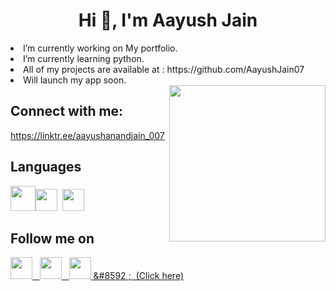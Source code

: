 <h1 align="center">Hi 👋, I'm Aayush Jain</h1>

<li>I’m currently working on My portfolio.</li>
<li>I’m currently learning python.</li>
<li> All of my projects are available at : https://github.com/AayushJain07</li>
<li>Will launch my app soon.</li>
<img src="https://r7q6w9z6.rocketcdn.me/career/wp-content/uploads/2020/03/hello.gif" height="250" align="right">

## Connect with me:
https://linktr.ee/aayushanandjain_007

## Languages
<img src="https://p92.com/binaries/content/gallery/p92website/technologies/htmlcssjs-details.png" height="40"><img src="https://upload.wikimedia.org/wikipedia/commons/thumb/9/9a/Visual_Studio_Code_1.35_icon.svg/2048px-Visual_Studio_Code_1.35_icon.svg.png" height="35">&nbsp;&nbsp;<img src="https://upload.wikimedia.org/wikipedia/commons/thumb/b/b2/Repl.it_logo.svg/1200px-Repl.it_logo.svg.png" height="35">

## Follow me on
<a href="https://www.instagram.com/007aayushjain"><img src="https://cdn.pixabay.com/photo/2016/08/09/17/52/instagram-1581266_1280.jpg" height="35">
&nbsp;
<a href="https://www.facebook.com/profile.php?id=100084318229265">
<img src="https://upload.wikimedia.org/wikipedia/en/thumb/0/04/Facebook_f_logo_%282021%29.svg/1200px-Facebook_f_logo_%282021%29.svg.png" height="35">
&nbsp;
<a href="https://github.com/AayushJain07">
<img src="https://cdn-icons-png.flaticon.com/512/25/25231.png" height="35">
&#8592 ; &nbsp;(Click here)








